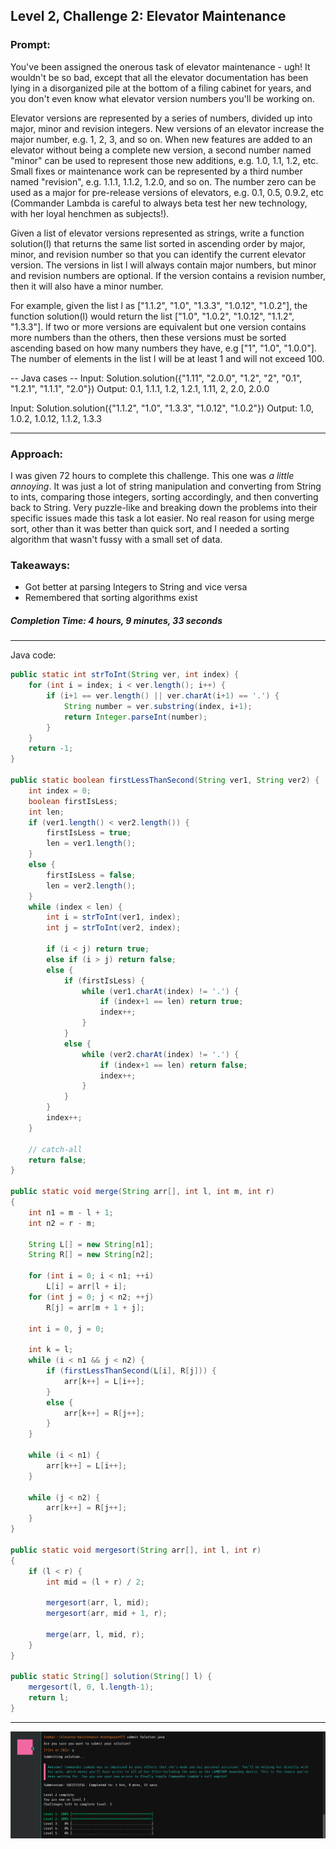 
## Level 2, Challenge 2: Elevator Maintenance

### Prompt: 

You've been assigned the onerous task of elevator maintenance - ugh! It wouldn't be so bad, except that all the elevator documentation has been lying in a disorganized pile at the bottom of a filing cabinet for years, and you don't even know what elevator version numbers you'll be working on. 

Elevator versions are represented by a series of numbers, divided up into major, minor and revision integers. New versions of an elevator increase the major number, e.g. 1, 2, 3, and so on. When new features are added to an elevator without being a complete new version, a second number named "minor" can be used to represent those new additions, e.g. 1.0, 1.1, 1.2, etc. Small fixes or maintenance work can be represented by a third number named "revision", e.g. 1.1.1, 1.1.2, 1.2.0, and so on. The number zero can be used as a major for pre-release versions of elevators, e.g. 0.1, 0.5, 0.9.2, etc (Commander Lambda is careful to always beta test her new technology, with her loyal henchmen as subjects!).

Given a list of elevator versions represented as strings, write a function solution(l) that returns the same list sorted in ascending order by major, minor, and revision number so that you can identify the current elevator version. The versions in list l will always contain major numbers, but minor and revision numbers are optional. If the version contains a revision number, then it will also have a minor number.

For example, given the list l as ["1.1.2", "1.0", "1.3.3", "1.0.12", "1.0.2"], the function solution(l) would return the list ["1.0", "1.0.2", "1.0.12", "1.1.2", "1.3.3"]. If two or more versions are equivalent but one version contains more numbers than the others, then these versions must be sorted ascending based on how many numbers they have, e.g ["1", "1.0", "1.0.0"]. The number of elements in the list l will be at least 1 and will not exceed 100.

-- Java cases --
Input:
Solution.solution({"1.11", "2.0.0", "1.2", "2", "0.1", "1.2.1", "1.1.1", "2.0"})
Output:
    0.1, 1.1.1, 1.2, 1.2.1, 1.11, 2, 2.0, 2.0.0

Input:
Solution.solution({"1.1.2", "1.0", "1.3.3", "1.0.12", "1.0.2"})
Output:
    1.0, 1.0.2, 1.0.12, 1.1.2, 1.3.3

---
### Approach:

I was given 72 hours to complete this challenge. This one was *a little annoying*. It was just a lot of string manipulation and converting from String to ints, comparing those integers, sorting accordingly, and then converting back to String. Very puzzle-like and breaking down the problems into their specific issues made this task a lot easier. No real reason for using merge sort, other than it was better than quick sort, and I needed a sorting algorithm that wasn't fussy with a small set of data.

### Takeaways:

- Got better at parsing Integers to String and vice versa
- Remembered that sorting algorithms exist

##### Completion Time: 4 hours, 9 minutes, 33 seconds

---
Java code:
``` java
public static int strToInt(String ver, int index) {
    for (int i = index; i < ver.length(); i++) {
        if (i+1 == ver.length() || ver.charAt(i+1) == '.') {
            String number = ver.substring(index, i+1);
            return Integer.parseInt(number);
        }
    }
    return -1;
}

public static boolean firstLessThanSecond(String ver1, String ver2) {
    int index = 0;
    boolean firstIsLess;
    int len;
    if (ver1.length() < ver2.length()) {
        firstIsLess = true;
        len = ver1.length();
    }
    else {
        firstIsLess = false;
        len = ver2.length();
    }
    while (index < len) {
        int i = strToInt(ver1, index);
        int j = strToInt(ver2, index);
        
        if (i < j) return true;
        else if (i > j) return false;
        else {
            if (firstIsLess) {
                while (ver1.charAt(index) != '.') {
                    if (index+1 == len) return true;
                    index++;
                }
            }
            else {
                while (ver2.charAt(index) != '.') {
                    if (index+1 == len) return false;
                    index++;
                }
            }
        }
        index++;
    }
    
    // catch-all
    return false;
}

public static void merge(String arr[], int l, int m, int r) 
{ 
    int n1 = m - l + 1; 
    int n2 = r - m; 

    String L[] = new String[n1]; 
    String R[] = new String[n2]; 

    for (int i = 0; i < n1; ++i) 
        L[i] = arr[l + i]; 
    for (int j = 0; j < n2; ++j) 
        R[j] = arr[m + 1 + j]; 

    int i = 0, j = 0; 

    int k = l; 
    while (i < n1 && j < n2) { 
        if (firstLessThanSecond(L[i], R[j])) { 
            arr[k++] = L[i++]; 
        } 
        else { 
            arr[k++] = R[j++]; 
        } 
    } 

    while (i < n1) { 
        arr[k++] = L[i++]; 
    } 

    while (j < n2) { 
        arr[k++] = R[j++]; 
    } 
} 

public static void mergesort(String arr[], int l, int r) 
{ 
    if (l < r) { 
        int mid = (l + r) / 2; 

        mergesort(arr, l, mid); 
        mergesort(arr, mid + 1, r); 

        merge(arr, l, mid, r); 
    } 
}

public static String[] solution(String[] l) {
    mergesort(l, 0, l.length-1);
    return l;
}
```

---

![A successful submission](https://github.com/mikedinhnguyen/google-foobar-challenge/blob/master/images/Screen%20Shot%202020-07-29%20at%201.56.45%20PM.png)